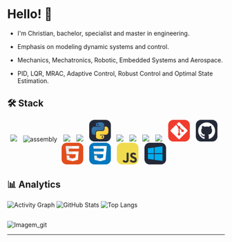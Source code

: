 # Hello! 👋
- I'm Christian, bachelor, specialist and master in engineering.

- Emphasis on modeling dynamic systems and control.

- Mechanics, Mechatronics, Robotic, Embedded Systems and Aerospace.

- PID, LQR, MRAC, Adaptive Control, Robust Control and Optimal State Estimation.

## 🛠 Stack
<!--
![Python](https://img.shields.io/badge/-Python-3776AB?style=flat-square&logo=python&logoColor=white)
![C++](https://img.shields.io/badge/-C++-00599C?style=flat-square&logo=cplusplus&logoColor=white)
-->
<p align="center">

  <span style="display: inline-block; margin-right: 10px;">
    <img src="https://cdn.jsdelivr.net/gh/devicons/devicon@latest/icons/matlab/matlab-original.svg" width="50"/>
  </span>
  <span style="display: inline-block; margin-right: 10px;">
    <img src="https://img.icons8.com/color/48/assembly.png" alt="assembly" width="50"/>
  </span>  
  <span style="display: inline-block; margin-right: 10px;">
    <img src="https://cdn.jsdelivr.net/gh/devicons/devicon@latest/icons/c/c-original.svg" width="50"/> 
  </span>
  <span style="display: inline-block; margin-right: 10px;">
    <img src="https://cdn.jsdelivr.net/gh/devicons/devicon@latest/icons/cplusplus/cplusplus-original.svg" width="50"/>
  </span>
  <span style="display: inline-block; margin-right: 10px;">
    <img src="img/Python-Dark.svg" width="50"/>
  </span>
  <span style="display: inline-block; margin-right: 10px;">
    <img src="https://cdn.jsdelivr.net/gh/devicons/devicon@latest/icons/vscode/vscode-original.svg" width="50"/>
  </span>       
  <span style="display: inline-block; margin-right: 10px;">
    <img src="https://cdn.jsdelivr.net/gh/devicons/devicon@latest/icons/embeddedc/embeddedc-original-wordmark.svg" width="50"/>
  </span>
  <span style="display: inline-block; margin-right: 10px;">
    <img src="https://cdn.jsdelivr.net/gh/devicons/devicon@latest/icons/arduino/arduino-original-wordmark.svg" width="50"/>          
  </span>
  <span style="display: inline-block; margin-right: 10px;">
    <img src="https://cdn.jsdelivr.net/gh/devicons/devicon@latest/icons/raspberrypi/raspberrypi-original.svg" width="50"/>         
  </span>
  <span style="display: inline-block; margin-right: 10px;">
    <img src="img/Git.svg" width="50"/>
  </span>
  <span style="display: inline-block; margin-right: 10px;">
    <img src="img/Github-Dark.svg" width="50"/>
  </span>
  <span style="display: inline-block; margin-right: 10px;">
    <img src="img/HTML.svg" width="50"/>
  </span>
  <span style="display: inline-block; margin-right: 10px;">
    <img src="img/CSS.svg" width="50"/>
  </span>
  <span style="display: inline-block; margin-right: 10px;">
    <img src="img/JavaScript.svg" width="50"/>
  </span>
  <span style="display: inline-block; margin-right: 10px;">
    <img src="img/Windows-Dark.svg" width="50"/>
  </span>
          
</p>

## 📊 Analytics
![Activity Graph](https://github-readme-activity-graph.vercel.app/graph/?username=krisdanner&bg_color=RRGGBBAA&title_color=00abf0&color=00abf0&line=00abf0&point=DEDEDE&hide_border=true&custom_title=Contribution⠀Graph)
![GitHub Stats](https://github-readme-stats.vercel.app/api?username=krisdanner&show_icons=true&theme=dark)
![Top Langs](https://github-readme-stats.vercel.app/api/top-langs/?username=krisdanner&layout=compact&theme=dark)
<!--
## 🏆 Achievements
[![trophy](https://github-profile-trophy.vercel.app/?username=krisdanner&theme=darkhub)](https://github.com/ryo-ma/github-profile-trophy)
-->
##
![Imagem_git](https://github.com/user-attachments/assets/8f0282dd-c616-4571-bc5b-6b9846c90ba4)

---

